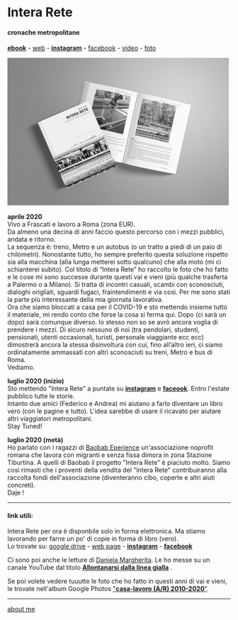 # Intera Rete  
#### cronache metropolitane  

[**ebook**](https://docs.google.com/document/d/1PV7WbbdWiHOb4LGqKyP_v74guc3X_x8mVvlGyGiRBqY/edit?usp=sharing) - [web](https://docs.google.com/document/d/e/2PACX-1vQRwiANaom26EhtbYZtutYeL-2fAjymjrPLMVab8JFhXCJS-6tZhbRlzBT5uN64oruOdjbD5KI3Oofl/pub) -  [**instagram**](https://www.instagram.com/InteraRete/) - [facebook](https://www.facebook.com/InteraReteFB) - [video](https://www.youtube.com/channel/UC8B2bq3VdPtSeLzryWwNAlQ) - [foto](https://photos.app.goo.gl/px1VuYtnZLgSsTGAA)  

<img src="/20wk29-interarete-copertina.png" alt="coming soon" width="500" >  

**aprile 2020**  
Vivo a Frascati e lavoro a Roma (zona EUR).  
Da almeno una decina di anni faccio questo percorso con i mezzi pubblici, andata e ritorno.   
La sequenza è: treno, Metro e un autobus (o un tratto a piedi di un paio di chilometri). Nonostante tutto, ho sempre preferito questa soluzione rispetto sia alla macchina (alla lunga metterei sotto qualcuno) che alla moto (mi ci schianterei subito). Col titolo di “Intera Rete” ho raccolto le foto che ho fatto e le cose mi sono successe durante questi vai e vieni (più qualche trasferta a Palermo o a Milano). Si tratta di incontri casuali, scambi con sconosciuti, dialoghi origliati, sguardi fugaci, fraintendimenti e via così. Per me sono stati la parte più interessante della mia giornata lavorativa.  
Ora che siamo bloccati a casa per il COVID-19 e sto mettendo insieme tutto il materiale, mi rendo conto che forse la cosa si ferma qui. Dopo (ci sarà un dopo) sarà comunque diverso. Io stesso non so se avrò ancora voglia di prendere i mezzi. Di sicuro nessuno di noi (tra pendolari, studenti, pensionati, utenti occasionali, turisti, personale viaggiante ecc ecc) dimostrerà ancora la stessa disinvoltura con cui, fino all’altro ieri, ci siamo ordinatamente ammassati con altri sconosciuti su treni, Metro e bus di Roma.  
Vediamo.

**luglio 2020 (inizio)**  
Sto mettendo "Intera Rete" a puntate su [**instagram**](https://www.instagram.com/InteraRete/) e [**faceook**](https://www.facebook.com/InteraReteFB). Entro l'estate pubblico tutte le storie.  
Intanto due amici (Federico e Andrea) mi aiutano a farlo diventare un libro vero (con le pagine e  tutto). L'idea sarebbe di usare il ricavato per aiutare altri viaggiatori metropolitani.  
Stay Tuned!  

**luglio 2020 (metà)**  
Ho parlato con i ragazzi di [Baobab Eperience](https://baobabexperience.org/) un'associazione noprofit romana che lavora con migranti e senza fissa dimora in zona Stazione Tiburtina. A quelli di Baobab il progetto "Intera Rete" è piaciuto molto. Siamo così rimasti che i proventi della vendita del "Intera Rete" contribuiranno alla raccolta fondi dell'associazione (diventeranno cibo, coperte e altri aiuti concreti).  
Daje !

--- 
#### link utili:  

Intera Rete per ora è disponbile solo in forma elettronica. Ma stiamo lavorando per farne un po' di copie in forma di libro (vero).  
Lo trovate su: [google drive](https://docs.google.com/document/d/1PV7WbbdWiHOb4LGqKyP_v74guc3X_x8mVvlGyGiRBqY/edit?usp=sharing) - [web page](https://docs.google.com/document/d/e/2PACX-1vQRwiANaom26EhtbYZtutYeL-2fAjymjrPLMVab8JFhXCJS-6tZhbRlzBT5uN64oruOdjbD5KI3Oofl/pub) -  [**instagram**](https://www.instagram.com/InteraRete/) - [**facebook**](https://www.facebook.com/InteraReteFB)  

Ci sono poi anche le letture di [Daniela Margherita](https://sites.google.com/view/danielamargherita). Le ho messe su un canale YouTube dal titolo  [**Allontanarsi dalla linea gialla**](https://www.youtube.com/channel/UC8B2bq3VdPtSeLzryWwNAlQ) .   

Se poi volete vedere tuuutte le foto che ho fatto in questi anni di vai e vieni, le trovate nell'album Google Photos ["**casa-lavoro (A/R) 2010-2020**"](https://photos.app.goo.gl/px1VuYtnZLgSsTGAA).  


---    
[about me](https://about.me/cacioman)  
